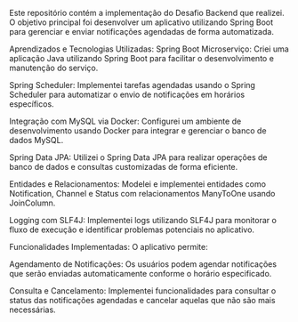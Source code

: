 Este repositório contém a implementação do Desafio Backend que realizei. O objetivo principal foi desenvolver um aplicativo utilizando Spring Boot para gerenciar e enviar notificações agendadas de forma automatizada.

Aprendizados e Tecnologias Utilizadas:
Spring Boot Microserviço: Criei uma aplicação Java utilizando Spring Boot para facilitar o desenvolvimento e manutenção do serviço.

Spring Scheduler: Implementei tarefas agendadas usando o Spring Scheduler para automatizar o envio de notificações em horários específicos.

Integração com MySQL via Docker: Configurei um ambiente de desenvolvimento usando Docker para integrar e gerenciar o banco de dados MySQL.

Spring Data JPA: Utilizei o Spring Data JPA para realizar operações de banco de dados e consultas customizadas de forma eficiente.

Entidades e Relacionamentos: Modelei e implementei entidades como Notification, Channel e Status com relacionamentos ManyToOne usando JoinColumn.

Logging com SLF4J: Implementei logs utilizando SLF4J para monitorar o fluxo de execução e identificar problemas potenciais no aplicativo.

Funcionalidades Implementadas:
O aplicativo permite:

Agendamento de Notificações: Os usuários podem agendar notificações que serão enviadas automaticamente conforme o horário especificado.

Consulta e Cancelamento: Implementei funcionalidades para consultar o status das notificações agendadas e cancelar aquelas que não são mais necessárias.

